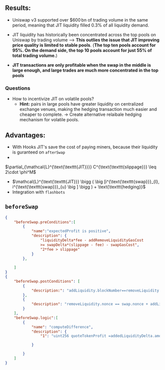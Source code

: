 ## Results:
- Uniswap v3 supported over $\$600 \, \text{bn}$ of trading
volume in the same period, meaning that JIT liquidity filled $0.3\%$ of all liquidity
demand.

- JIT liquidity has historically been concentrated
across the top pools on Uniswap by trading volume --> __This outlies the issue that JIT improving price quality is limited to stable pools__. (__The top ten pools account for 95%. On the demand side, the top 10 pools account for just 55% of
total trading volume.__)

- **JIT transactions are only profitable
when the swap in the middle is large enough, and large trades are much more
concentrated in the top pools**
### Questions
- How to incentivize JIT on volatile pools?
  - **Hint:**  pairs in large
pools have greater liquidity on centralized exchange venues, making the hedging
transaction much easier and cheaper to complete. $\to$ Create alternative relaibale hedging mechanism for volatile pools.
## Advantages:
- With Hooks JIT's save the cost of paying miners, because their liquidity is guranteed on `afterSwap`
-    
$\partial_{\mathcal{L}^{\text{\texttt{JIT}}}} C^{\text{\texttt{slippage}}} \leq 2\cdot \phi^M$
- $\mathcal{L}^{\text{\texttt{JIT}}} \bigg ( \big [i^{\text{\texttt{swap}}}_{l}, i^{\text{\texttt{swap}}}_{u} \big ] \bigg ) + \text{\texttt{hedging}}$
- Integration with `flashbots`

## `beforeSwap`

```json
{
    "beforeSwap.preConditions":[
        {
            "name":"expectedProfit is positive",
            "description": {
                "liquidityDelta*fee - addRemoveLiquidityGasCost
                >= swapDelta*(slippage - fee) - swapGasCost",
                "2*fee > slippage"
            }
        },
        
    ]
}
{
    "beforeSwap.postConditions": [
        {
            "description:": "addLiquidity.blockNumber==removeLiquidity.blockNumber"
        },
        {
            "description": "removeLiquidity.nonce == swap.nonce + addLiquidity.nonce"
        }
    ],
    "beforeSwap.logic":[
        {
            "name": "computeDifference",
            "description": {
                "1": "uint256 quoteTokenProfit =addedLiquidityDelta.amount0() - removedLiquidityDelta.amount0()",

            }

        }
    ]
}
```